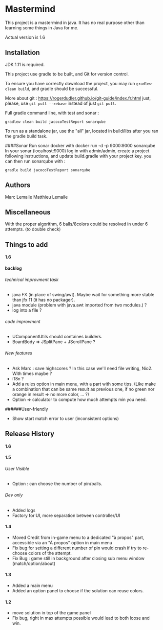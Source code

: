 # Mastermind

This project is a mastermind in java. It has no real purpose other than learning some things in Java for me.

Actual version is 1.6

## Installation

JDK 1.11 is required.

This project use gradle to be built, and Git for version control.

To ensure you have correctly download the project,
you may run `gradlew clean build`,
and gradle should be successful.

More about git :
https://rogerdudler.github.io/git-guide/index.fr.html
just, please, use `git pull --rebase` instead of just `git pull`.

Full gradle command line, with test and sonar :
``` shell script
gradlew clean build jacocoTestReport sonarqube
```

To run as a standalone jar, use the "all" jar, located in build/libs after you ran the gradle build task.

####Sonar
Run sonar docker with docker run -d -p 9000:9000 sonarqube
In your sonar (localhost:9000) log in with admin/admin,
create a project following instructions,
and update build.gradle with your project key.
you can then run sonarqube with :
```shell script
gradle build jacocoTestReport sonarqube
``` 


## Authors

Marc Lemaile
Matthieu Lemaile

## Miscellaneous

With the proper algorithm, 6 balls/8colors could be resolved in under 6 attempts. (to double check)

## Things to add

#### 1.6 


#### backlog
###### technical improvment task
* java FX (in place of swing/awt). Maybe wait for something more stable than jfx 11 (it has no packager).
* java module (problem with java.awt imported from two modules.) ?
* log into a file ?

###### code improvment
* UComponentUtils should containes builders.
* BoardBody => JSplitPane + JScrollPane ?

###### New features
* Ask Marc : save highscores ? In this case we'll need file writing, Nio2. With times maybe ?
* i18n ?
* Add a rules option in main menu, with a part with some tips. (Like make a combination that can be same result as previous one, if no green nor orange in result => no more color, ... ?)
* Option => calculator to compute how much attempts min you need.

######User-friendly
* Show start match error to user (inconsistent options)

## Release History

#### 1.6

#### 1.5
###### User Visible
* Option : can choose the number of pin/balls.
###### Dev only
* Added logs
* Factory for UI, more separation between controller/UI

#### 1.4
* Moved Credit from in-game menu to a dedicated "à propos" part, accessible via an "À propos" option in main menu
* Fix bug for setting a different number of pin would crash if try to re-choose colors of the attempt.
* Fix Bug : game still in background after closing sub menu window (match/option/about)

#### 1.3
* Added a main menu
* Added an option panel to choose if the solution can reuse colors.

#### 1.2
* move solution in top of the game panel
* Fix bug, right in max attempts possible would lead to both loose and win.